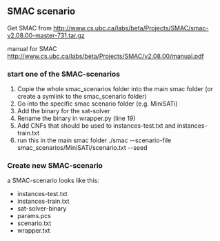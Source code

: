 ## SMAC scenario

Get SMAC from
    http://www.cs.ubc.ca/labs/beta/Projects/SMAC/smac-v2.08.00-master-731.tar.gz

manual for SMAC
    http://www.cs.ubc.ca/labs/beta/Projects/SMAC/v2.08.00/manual.pdf

### start one of the SMAC-scenarios

1. Copie the whole smac_scenarios folder into the main smac folder (or create a symlink to the smac_scenario folder)
2. Go into the specific smac scenario folder (e.g. MiniSATi)
3. Add the binary for the sat-solver
4. Rename the binary in wrapper.py (line 19)
5. Add CNFs that should be used to instances-test.txt and instances-train.txt
6. run this in the main smac folder
    ./smac --scenario-file smac_scenarios/MiniSATi/scenario.txt --seed <nr>

### Create new SMAC-scenario

a SMAC-scenario looks like this:

- instances-test.txt
- instances-train.txt
- sat-solver-binary
- params.pcs
- scenario.txt
- wrapper.txt